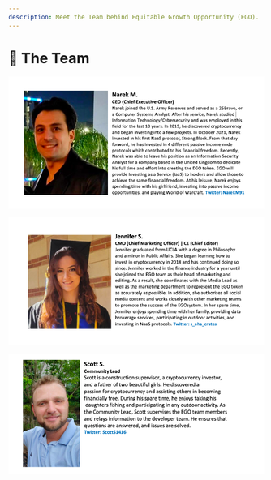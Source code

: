 ```yaml
---
description: Meet the Team behind Equitable Growth Opportunity (EGO).
---
```


# 👥 The Team

![](<../.gitbook/assets/Screen Shot 2022-03-07 at 12.04.21 PM.png>)

![](<../.gitbook/assets/Screen Shot 2022-03-07 at 12.10.44 PM.png>)

![](<../.gitbook/assets/Screen Shot 2022-03-07 at 12.13.01 PM.png>)
